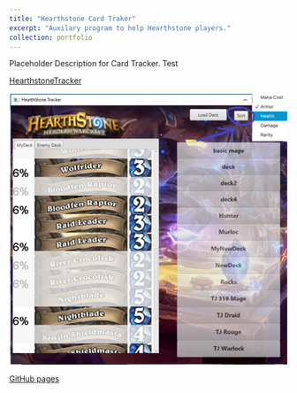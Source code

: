```yaml
---
title: "Hearthstone Card Traker"
excerpt: "Auxilary program to help Hearthstone players."
collection: portfolio
---
```


Placeholder Description for Card Tracker. Test
  
[HearthstoneTracker](https://thparis.github.io/_portfolio/HearthstoneTracker.html)  
  
<img src="/_portfolio/HearthstoneTracker.png"
     alt="HearthstoneTracker"/>  

  
   [GitHub pages](https://pages.github.com)
  